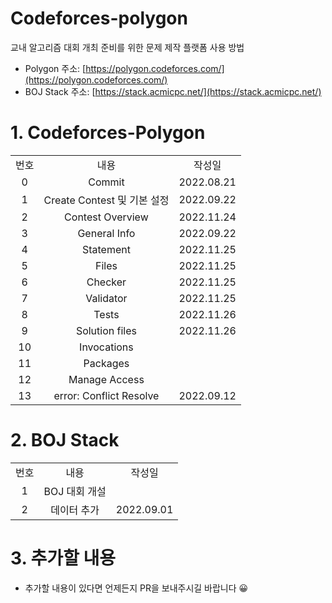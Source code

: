 # Codeforces-polygon
교내 알고리즘 대회 개최 준비를 위한 문제 제작 플랫폼 사용 방법
- Polygon 주소: [https://polygon.codeforces.com/](https://polygon.codeforces.com/)  
- BOJ Stack 주소: [https://stack.acmicpc.net/](https://stack.acmicpc.net/)

# 1. Codeforces-Polygon
<div>
  <table>
    <tr align="center">
      <td> 번호 </td>
      <td> 내용 </td>
      <td> 작성일 </td>
    </tr>
    <tr align="center">
      <td> 0 </td>
      <td> Commit </td>
      <td> 2022.08.21 </td>
    </tr>
    <tr align="center">
      <td> 1 </td>
      <td> Create Contest 및 기본 설정 </td>
      <td> 2022.09.22 </td>
    </tr>
    <tr align="center">
      <td> 2 </td>
      <td> Contest Overview </td>
      <td> 2022.11.24 </td>
    </tr>
    <tr align="center">
      <td> 3 </td>
      <td> General Info </td>
      <td> 2022.09.22 </td>
    </tr>
    <tr align="center">
      <td> 4 </td>
      <td> Statement </td>
      <td> 2022.11.25 </td>
    </tr>
    <tr align="center">
      <td> 5 </td>
      <td> Files </td>
      <td> 2022.11.25 </td>
    </tr>
    <tr align="center">
      <td> 6 </td>
      <td> Checker </td>
      <td> 2022.11.25 </td>
    </tr>
    <tr align="center">
      <td> 7 </td>
      <td> Validator </td>
      <td> 2022.11.25 </td>
    </tr>
    <tr align="center">
      <td> 8 </td>
      <td> Tests </td>
      <td> 2022.11.26 </td>
    </tr>
    <tr align="center">
      <td> 9 </td>
      <td> Solution files </td>
      <td> 2022.11.26 </td>
    </tr>
    <tr align="center">
      <td> 10 </td>
      <td> Invocations </td>
      <td>  </td>
    </tr>
    <tr align="center">
      <td> 11 </td>
      <td> Packages </td>
      <td>  </td>
    </tr>
    <tr align="center">
      <td> 12 </td>
      <td> Manage Access </td>
      <td>  </td>
    </tr>
    <tr align="center">
      <td> 13 </td>
      <td> error: Conflict Resolve </td>
      <td> 2022.09.12 </td>
    </tr>
  </table>
</div>

# 2. BOJ Stack
<div>
  <table>
    <tr align="center">
      <td> 번호 </td>
      <td> 내용 </td>
      <td> 작성일 </td>
    </tr>
    <tr align="center">
      <td> 1 </td>
      <td> BOJ 대회 개설 </td>
      <td>  </td>
    </tr>
    <tr align="center">
      <td> 2 </td>
      <td> 데이터 추가 </td>
      <td> 2022.09.01 </td>
    </tr>
  </table>
</div>

# 3. 추가할 내용
- 추가할 내용이 있다면 언제든지 PR을 보내주시길 바랍니다 😀
